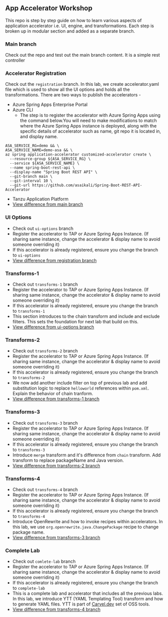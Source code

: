 ## App Accelerator Workshop
This repo is step by step guide on how to learn various aspects of application accelerator i.e. UI, engine, and transformations. Each step is broken up in modular section and added as a separate branch. 

### Main branch
Check out the repo and test out the main branch content. It is a simple rest controller

### Accelerator Registration
Check out the `registration` branch. In this lab, we create accelerator.yaml file which is used to show all the UI options and holds all the transformations. There are two ways to publish the accelerators -
* Azure Spring Apps Enterprise Portal
* Azure CLI
  * The step is to register the accelerator with Azure Spring Apps using the command below.You will need to make modifications to match where the Azure Spring Apps instance is deployed, along with the specific details of accelerator such as name, git repo it is located in, and display name.

```
ASA_SERVICE_RG=demo && \
ASA_SERVICE_NAME=demo-asa && \
az spring application-accelerator customized-accelerator create \
  --resource-group ${ASA_SERVICE_RG} \
  --service ${ASA_SERVICE_NAME} \
  --name spring-boot-rest-api \
  --display-name "Spring Boot REST API" \
  --git-branch main \
  --git-interval 10 \
  --git-url https://github.com/asaikali/Spring-Boot-REST-API-Accelerator 
```
* Tanzu Application Platform
* [View difference from main branch](https://github.com/dipalpat/app-accelerator-workshop/compare/main...registration)

### UI Options
* Check out `ui-options` branch
* Register the accelerator to TAP or Azure Spring Apps Instance. (If sharing same instance, change the accelerator & display name to avoid someone overriding it)
* If this accelerator is already registered, ensure you change the branch to `ui-options`
* [View difference from registration branch](https://github.com/dipalpat/app-accelerator-workshop/compare/registration...ui-options)
  
### Transforms-1
* Check out `transforms-1` branch
* Register the accelerator to TAP or Azure Spring Apps Instance. (If sharing same instance, change the accelerator & display name to avoid someone overriding it)
* If this accelerator is already registered, ensure you change the branch to `transforms-1`
* This section introduces to the chain transform and include and exclude filters. This sets the foundation for next lab that build on this.
* [View difference from ui-options branch](https://github.com/dipalpat/app-accelerator-workshop/compare/ui-options...transforms-1)

### Transforms-2
* Check out `transforms-2` branch
* Register the accelerator to TAP or Azure Spring Apps Instance. (If sharing same instance, change the accelerator & display name to avoid someone overriding it)
* If this accelerator is already registered, ensure you change the branch to `transforms-2`
* We now add another include filter on top of previous lab and add substitution logic to replace `helloworld` references within `pom.xml`. Explain the behavior of chain tranform. 
* [View difference from transforms-1 branch](https://github.com/dipalpat/app-accelerator-workshop/compare/transforms-1...transforms-2)

### Transforms-3
* Check out `transforms-3` branch
* Register the accelerator to TAP or Azure Spring Apps Instance. (If sharing same instance, change the accelerator & display name to avoid someone overriding it)
* If this accelerator is already registered, ensure you change the branch to `transforms-3`
* Introduce `merge` transform and it's difference from `chain` transform. Add transform to replace packageName and Java version.
* [View difference from transforms-2 branch](https://github.com/dipalpat/app-accelerator-workshop/compare/transforms-2...transforms-3)

### Transforms-4
* Check out `transforms-4` branch
* Register the accelerator to TAP or Azure Spring Apps Instance. (If sharing same instance, change the accelerator & display name to avoid someone overriding it)
* If this accelerator is already registered, ensure you change the branch to `transforms-4`
* Introduce OpenRewrite and how to invoke recipes within accelerators. In this lab, we use `org.openrewrite.java.ChangePackage` recipe to change package name.
* [View difference from transforms-3 branch](https://github.com/dipalpat/app-accelerator-workshop/compare/transforms-3...transforms-4)

### Complete Lab
* Check out `comlete-lab` branch
* Register the accelerator to TAP or Azure Spring Apps Instance. (If sharing same instance, change the accelerator & display name to avoid someone overriding it)
* If this accelerator is already registered, ensure you change the branch to `complete-lab`
* This is a complete lab and accelerator that includes all the previous labs. In this lab, we introduce YTT (YAML Templating Tool) transform and how to generate YAML files. YTT is part of [Carvel.dev](https://carvel.dev) set of OSS tools. 
* [View difference from transforms-4 branch](https://github.com/dipalpat/app-accelerator-workshop/compare/transforms-4...complete-lab)